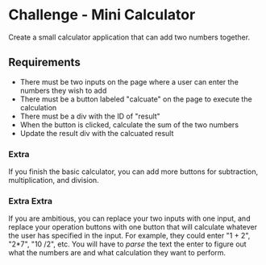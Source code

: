 # Challenge - Mini Calculator
Create a small calculator application that can add two numbers together.

## Requirements
- There must be two inputs on the page where a user can enter the numbers they wish to add
- There must be a button labeled "calcuate" on the page to execute the calculation
- There must be a div with the ID of "result" 
- When the button is clicked, calculate the sum of the two numbers
- Update the result div with the calcuated result

### Extra
If you finish the basic calculator, you can add more buttons for subtraction, multiplication, and division.

### Extra Extra
If you are ambitious, you can replace your two inputs with one input, and replace your operation buttons with one button that will calculate whatever the user has specified in the input. For example, they could enter "1 + 2", "2*7", "10 /2", etc. You will have to _parse_ the text the enter to figure out what the numbers are and what calculation they want to perform.
